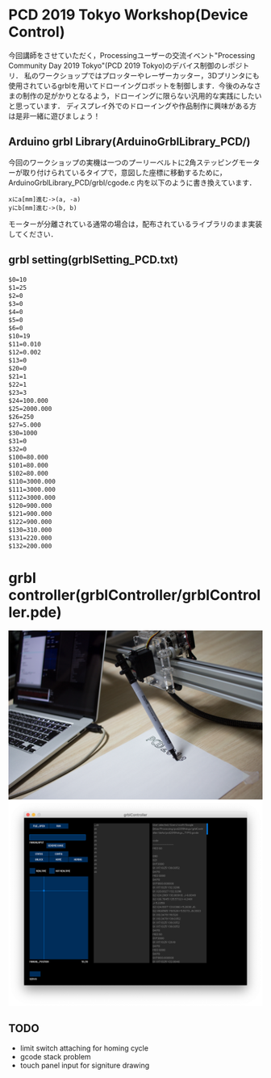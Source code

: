 # PCD 2019 Tokyo Workshop(Device Control)
今回講師をさせていただく，Processingユーザーの交流イベント"Processing Community Day 2019 Tokyo"(PCD 2019 Tokyo)のデバイス制御のレポジトリ．
私のワークショップではプロッターやレーザーカッター，3Dプリンタにも使用されているgrblを用いてドローイングロボットを制御します．今後のみなさまの制作の足がかりとなるよう，ドローイングに限らない汎用的な実践にしたいと思っています．
ディスプレイ外でのドローイングや作品制作に興味がある方は是非一緒に遊びましょう！

## Arduino grbl Library(ArduinoGrblLibrary_PCD/)
今回のワークショップの実機は一つのプーリーベルトに2角ステッピングモーターが取り付けられているタイプで，意図した座標に移動するために， ArduinoGrblLibrary_PCD/grbl/cgode.c 内を以下のように書き換えています．
```
xにa[mm]進む->(a, -a)
yにb[mm]進む->(b, b)
```
モーターが分離されている通常の場合は，配布されているライブラリのまま実装してください．

## grbl setting(grblSetting_PCD.txt)
```
$0=10
$1=25
$2=0
$3=0
$4=0
$5=0
$6=0
$10=19
$11=0.010
$12=0.002
$13=0
$20=0
$21=1
$22=1
$23=3
$24=100.000
$25=2000.000
$26=250
$27=5.000
$30=1000
$31=0
$32=0
$100=80.000
$101=80.000
$102=80.000
$110=3000.000
$111=3000.000
$112=3000.000
$120=900.000
$121=900.000
$122=900.000
$130=310.000
$131=220.000
$132=200.000
```

# grbl controller(grblController/grblController.pde)
![plot](images/plotTest.png)
![GUI](images/grblControllerGUI.png)

## TODO
- limit switch attaching for homing cycle
- gcode stack problem
- touch panel input for signiture drawing
